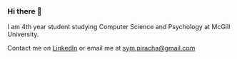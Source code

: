 ### Hi there 👋

I am 4th year student studying Computer Science and Psychology at McGill University. 

Contact me on [LinkedIn](https://www.linkedin.com/in/SymPiracha/) or email me at sym.piracha@gmail.com

<!--
**SymPiracha/SymPiracha** is a ✨ _special_ ✨ repository because its `README.md` (this file) appears on your GitHub profile.

Here are some ideas to get you started:

- 🔭 I’m currently working on ...
- 🌱 I’m currently learning ...
- 👯 I’m looking to collaborate on ...
- 🤔 I’m looking for help with ...
- 💬 Ask me about ...
- 📫 How to reach me: 
- 😄 Pronouns: ...
- ⚡ Fun fact: ...
-->
